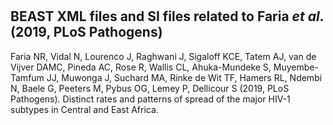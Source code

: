 #
## BEAST XML files and SI files related to Faria *et al*. (2019, PLoS Pathogens)

Faria NR, Vidal N, Lourenco J, Raghwani J, Sigaloff KCE, Tatem AJ, van de Vijver DAMC, Pineda AC, Rose R, Wallis CL, Ahuka-Mundeke S, Muyembe-Tamfum JJ, Muwonga J, Suchard MA, Rinke de Wit TF, Hamers RL, Ndembi N, Baele G, Peeters M, Pybus OG, Lemey P, Dellicour S (2019, PLoS Pathogens). Distinct rates and patterns of spread of the major HIV-1 subtypes in Central and East Africa.
